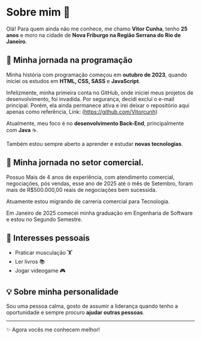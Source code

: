 # Sobre mim 👋

Olá! Para quem ainda não me conhece, me chamo **Vitor Cunha**, tenho **25 anos** e moro na cidade de **Nova Friburgo na Região Serrana do Rio de Janeiro**.  

## 🚀 Minha jornada na programação
Minha história com programação começou em **outubro de 2023**, quando iniciei os estudos em **HTML, CSS, SASS** e **JavaScript**.  

Infelizmente, minha primeira conta no GitHub, onde iniciei meus projetos de desenvolvimento, foi invadida. Por segurança, decidi excluí o e-mail principal. Porém, ela ainda permanece ativa e irei deixar o repositório aqui apenas como referência, Link: (https://github.com/Vitorcunh) 

Atualmente, meu foco é no **desenvolvimento Back-End**, principalmente com **Java** ☕.  

Também estou sempre aberto a aprender e estudar **novas tecnologias**. 

## 🚀 Minha jornada no setor comercial.

Possuo Mais de 4 anos de experiência, com atendimento comercial, negociações, pós vendas, esse ano de 2025 até o mês de Setembro, foram mais de R$500.000,00 reais de negociações bem sucessida. 

Atuamente estou migrando de carreria comercial para Tecnologia. 

Em Janeiro de 2025 comecei minha graduação em Engenharia de Software e estou no Segundo Semestre. 
 

## 🎯 Interesses pessoais
- Praticar musculação 🏋️  
- Ler livros 📚  
- Jogar videogame 🎮  

## 💡 Sobre minha personalidade
Sou uma pessoa calma, gosto de assumir a liderança quando tenho a oportunidade e sempre procuro **ajudar outras pessoas**.  

---

✨ Agora vocês me conhecem melhor!
